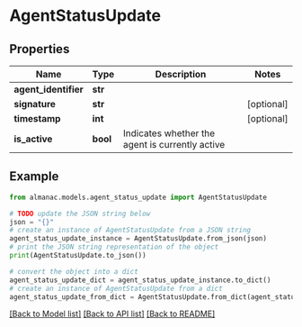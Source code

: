 # AgentStatusUpdate


## Properties

Name | Type | Description | Notes
------------ | ------------- | ------------- | -------------
**agent_identifier** | **str** |  | 
**signature** | **str** |  | [optional] 
**timestamp** | **int** |  | [optional] 
**is_active** | **bool** | Indicates whether the agent is currently active | 

## Example

```python
from almanac.models.agent_status_update import AgentStatusUpdate

# TODO update the JSON string below
json = "{}"
# create an instance of AgentStatusUpdate from a JSON string
agent_status_update_instance = AgentStatusUpdate.from_json(json)
# print the JSON string representation of the object
print(AgentStatusUpdate.to_json())

# convert the object into a dict
agent_status_update_dict = agent_status_update_instance.to_dict()
# create an instance of AgentStatusUpdate from a dict
agent_status_update_from_dict = AgentStatusUpdate.from_dict(agent_status_update_dict)
```
[[Back to Model list]](../README.md#documentation-for-models) [[Back to API list]](../README.md#documentation-for-api-endpoints) [[Back to README]](../README.md)


